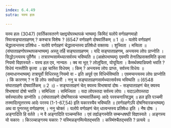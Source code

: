 ```yaml
---
index: 6.4.49
sutra: यस्य हलः

---
```

यस्य हलः (3047) (वार्तिकावतरणे पक्षद्वयोपस्थापकं भाष्यम्) किमिदं यलोपे वर्णग्रहणमाहो स्वित्सङ्घातग्रहणम् ? कश्चात्र विशेषः ? (6547 वर्णग्रहणे दोषवार्तिकम् ॥ 1 ॥) - यलोपे वर्णग्रहणं चेद्धात्वन्तस्य प्रतिषेधः - यलोपे वर्णग्रहणं चेद्धात्वन्तस्य प्रतिषेधो वक्तव्यः । शुच्यिता । मव्यिता ॥ (संघातग्रहणोपस्थापकभाष्यम्) अस्तु तर्हि सङ्घातग्रहणम् । यदि सङ्घातग्रहणम्, अन्त्यस्य लोपः प्राप्नोति । सिद्धोऽन्त्यस्य पूर्वेणैव । तत्रारम्भसार्मथ्यात्सर्वस्य भविष्यति ॥ (आक्षेपभाष्यम्) एवमपि तेनातिप्रसक्तमिति कृत्वा नियमो विज्ञास्यते  -  यस्य हल एव, नान्यतः । क्व मा भूत् ? लोलूयिता, योयूयिता । कैमर्थक्यान्नियमो भवति ? विधेयं नास्तीति कृत्वा ॥ इह चास्ति विधेयम् । किम् ? अन्त्यस्य लोपः प्राप्तः, सर्वस्य विधेयः ॥ (समाधानभाष्यम्) तत्रापूर्वो विधिरस्तु नियमो वा - इति अपूर्व एव विधिर्भविष्यति । एवमप्यन्त्यस्य लोपः प्राप्नोति । किं कारणम् ? न हि लोपः सर्वापहारी । ननु च सङ्घातग्रहणसार्मथ्यात्सर्वस्य भविष्यति ॥ (6548 संघातग्रहणे दोषवार्तिकम् ॥ 2 ॥) - सङ्घातग्रहणं चेत् क्यस्य विभाषायां दोषः - सङ्घातग्रहणं चेत् क्यस्य विभाषायां दोषो भवति । समिधिता । समिध्यिता । यदा लोपस्तदा सर्वस्य लोपः । यदाऽलोपस्तदा सर्वस्यालोपः प्राप्नोति ॥ (संघातग्रहणे दोषनिवारकं भाष्यवार्तिकम्) आदेः परवचनात्सिद्धम् ॥ हल इति पञ्चमी तस्मादित्युत्तरस्य आदेः परस्य (1-1-67,54) इति यकारस्यैव भविष्यति ॥ (वर्णग्रहणेऽपि दोषनिवारकभाष्यम्) अथ वा पुनरस्तु वर्णग्रहणम् । ननु चोक्तं । यलोपे वर्णग्रहणं चेत् धात्वन्तस्य प्रतिषेधः इति । नैष दोषः । अङ्गादिति हि वर्तते । न वै अङ्गादिति पञ्चम्यस्ति । एवं तर्ह्यङ्गस्येति सम्बन्धषष्ठी विज्ञास्यते । अङ्गस्य यो यकारः । किञ्ञ्चाङ्गस्य यकारः ? यस्मिन्नङ्गमित्येतद्भवति । कस्मिंश्चैतद्भवति ? प्रत्यये ॥